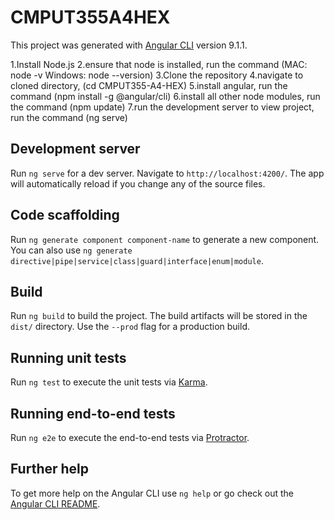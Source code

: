 # CMPUT355A4HEX

This project was generated with [Angular CLI](https://github.com/angular/angular-cli) version 9.1.1.

1.Install Node.js
2.ensure that node is installed, run the command (MAC: node -v    Windows: node --version)
3.Clone the repository
4.navigate to cloned directory, (cd CMPUT355-A4-HEX)
5.install angular, run the command (npm install -g @angular/cli)
6.install all other node modules, run the command (npm update)
7.run the development server to view project, run the command (ng serve)

## Development server

Run `ng serve` for a dev server. Navigate to `http://localhost:4200/`. The app will automatically reload if you change any of the source files.

## Code scaffolding

Run `ng generate component component-name` to generate a new component. You can also use `ng generate directive|pipe|service|class|guard|interface|enum|module`.

## Build

Run `ng build` to build the project. The build artifacts will be stored in the `dist/` directory. Use the `--prod` flag for a production build.

## Running unit tests

Run `ng test` to execute the unit tests via [Karma](https://karma-runner.github.io).

## Running end-to-end tests

Run `ng e2e` to execute the end-to-end tests via [Protractor](http://www.protractortest.org/).

## Further help

To get more help on the Angular CLI use `ng help` or go check out the [Angular CLI README](https://github.com/angular/angular-cli/blob/master/README.md).
